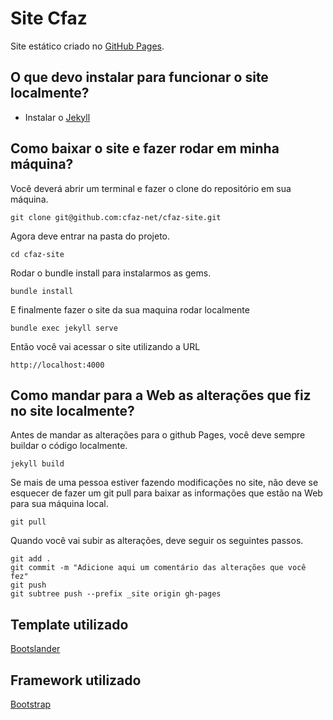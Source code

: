 # Site Cfaz

Site estático criado no [GitHub Pages](https://pages.github.com).

## O que devo instalar para funcionar o site localmente?

* Instalar o [Jekyll](https://jekyllrb.com/docs/installation/)

## Como baixar o site e fazer rodar em minha máquina?

Você deverá abrir um terminal e fazer o clone do repositório em sua máquina.

```
git clone git@github.com:cfaz-net/cfaz-site.git
```

Agora deve entrar na pasta do projeto.

```
cd cfaz-site
```

Rodar o bundle install para instalarmos as gems.

```
bundle install
```

E finalmente fazer o site da sua maquina rodar localmente

```
bundle exec jekyll serve
```

Então você vai acessar o site utilizando a URL

```
http://localhost:4000
```

## Como mandar para a Web as alterações que fiz no site localmente?

Antes de mandar as alterações para o github Pages, você deve sempre buildar o código localmente.

```
jekyll build
```

Se mais de uma pessoa estiver fazendo modificações no site, não deve se esquecer de fazer um git pull para baixar as informações que estão na Web para sua máquina local.

```
git pull
```

Quando você vai subir as alterações, deve seguir os seguintes passos.

```
git add .
git commit -m "Adicione aqui um comentário das alterações que você fez"
git push
git subtree push --prefix _site origin gh-pages
```

## Template utilizado

[Bootslander](https://bootstrapmade.com/bootslander-free-bootstrap-landing-page-template/)

## Framework utilizado

[Bootstrap](https://getbootstrap.com/)
